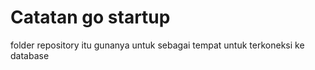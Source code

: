 # Catatan go startup


folder repository itu gunanya untuk sebagai tempat untuk terkoneksi ke database
